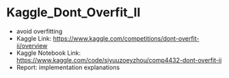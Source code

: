 # Kaggle_Dont_Overfit_II
- avoid overfitting
- Kaggle Link: https://www.kaggle.com/competitions/dont-overfit-ii/overview
- Kaggle Notebook Link: https://www.kaggle.com/code/siyuuzoeyzhou/comp4432-dont-overfit-ii
- Report: implementation explanations 
